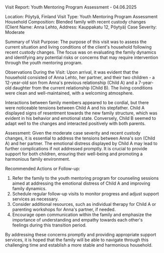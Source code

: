 Visit Report: Youth Mentoring Program Assessment - 04.06.2025

Location: Pöytyä, Finland
Visit Type: Youth Mentoring Program Assessment
Household Composition: Blended family with recent custody changes (Client Name: Anna Lehto, Address: Kauppakatu 12, Pöytyä)
Case Severity: Moderate

Summary of Visit Purpose:
The purpose of this visit was to assess the current situation and living conditions of the client's household following recent custody changes. The focus was on evaluating the family dynamics and identifying any potential risks or concerns that may require intervention through the youth mentoring program.

Observations During the Visit:
Upon arrival, it was evident that the household consisted of Anna Lehto, her partner, and their two children - a 12-year-old son from Anna's previous relationship (Child A) and a 7-year-old daughter from the current relationship (Child B). The living conditions were clean and well-maintained, with a welcoming atmosphere.

Interactions between family members appeared to be cordial, but there were noticeable tensions between Child A and his stepfather. Child A displayed signs of resentment towards the new family structure, which was evident in his behavior and emotional state. Conversely, Child B seemed to adapt well to the changes and interacted positively with both parents.

Assessment:
Given the moderate case severity and recent custody changes, it is essential to address the tensions between Anna's son (Child A) and her partner. The emotional distress displayed by Child A may lead to further complications if not addressed promptly. It is crucial to provide support for both children, ensuring their well-being and promoting a harmonious family environment.

Recommended Actions or Follow-up:
1. Refer the family to the youth mentoring program for counseling sessions aimed at addressing the emotional distress of Child A and improving family dynamics.
2. Schedule regular follow-up visits to monitor progress and adjust support services as necessary.
3. Consider additional resources, such as individual therapy for Child A or parenting workshops for Anna's partner, if needed.
4. Encourage open communication within the family and emphasize the importance of understanding and empathy towards each other's feelings during this transition period.

By addressing these concerns promptly and providing appropriate support services, it is hoped that the family will be able to navigate through this challenging time and establish a more stable and harmonious household.